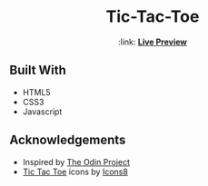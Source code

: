 <h1 align="center">Tic-Tac-Toe</h1>
<p align="center">:link: <a href="https://skharat8.github.io/tic-tac-toe"><strong>Live Preview</strong></a></p>

## Built With

- HTML5
- CSS3
- Javascript

## Acknowledgements

- Inspired by [The Odin Project](https://www.theodinproject.com/lessons/node-path-javascript-tic-tac-toe)
- [Tic Tac Toe](https://icons8.com/icon/anJDavJRIzIg/tic-tac-toe) icons by [Icons8](https://icons8.com)
